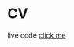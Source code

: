 # CV
<p align="left" >live code
    <a href="https://ahmeddoban.github.io/CV/"> 
    click me
    </a>
</p>

